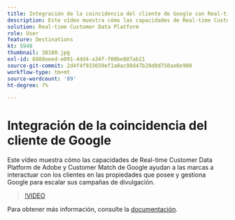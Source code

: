 ```yaml
---
title: Integración de la coincidencia del cliente de Google con Real-time Customer Data Platform de Adobe
description: Este vídeo muestra cómo las capacidades de Real-time Customer Data Platform de Adobe y Customer Match de Google ayudan a las marcas a interactuar con los clientes en las propiedades que posee y gestiona Google para escalar sus campañas de divulgación.
solution: Real-time Customer Data Platform
role: User
feature: Destinations
kt: 5948
thumbnail: 38180.jpg
exl-id: 6888eeed-e091-4dd4-a34f-f00be887ab21
source-git-commit: 2d4f4f933650ef1a0ac98d47b28d0d750ae0e908
workflow-type: tm+mt
source-wordcount: '89'
ht-degree: 7%

---
```


# Integración de la coincidencia del cliente de Google

Este vídeo muestra cómo las capacidades de Real-time Customer Data Platform de Adobe y Customer Match de Google ayudan a las marcas a interactuar con los clientes en las propiedades que posee y gestiona Google para escalar sus campañas de divulgación.

>[!VIDEO](https://video.tv.adobe.com/v/38180?quality=12&learn=on)

Para obtener más información, consulte la [documentación](https://experienceleague.adobe.com/docs/experience-platform/destinations/catalog/advertising/google-customer-match.html).
